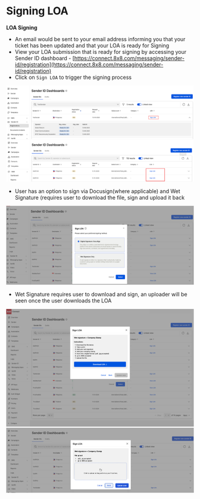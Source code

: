 # Signing LOA

**LOA Signing**

* An email would be sent to your email address informing you that your ticket has been updated and that your LOA is ready for Signing
* View your LOA submission that is ready for signing by accessing your Sender ID dashboard - [https://connect.8x8.com/messaging/sender-id/registration](https://connect.8x8.com/messaging/sender-id/registration)
* Click on `Sign LOA` to trigger the signing process

![](../images/ffa87fe2449891b3fce89870026de04254ccc065b55d768d6f0a4d057d1dbbc6-unnamed_14.png)
![](../images/6296e5620d078fed2177eca28c0121589c37e9fd16be6fb445f12b404a4efc5c-unnamed_15.png)
  
* User has an option to sign via Docusign(where applicable) and Wet Signature (requires user to download the file, sign and upload it back

![](../images/acdd0fe3607d7513a4fbd7c96d3d949088f6b359a15680bed011fec949674f14-unnamed_17.png)

* Wet Signature requires user to download and sign, an uploader will be seen once the user downloads the LOA

![](../images/792fb0a68e3d462133785775276a39f45ee85ca74e87724a10218e898a99f09e-wet_signature_download_LOA.png)
![](../images/59cd63388d609447e0c234380ac248c966c27b1b2336f274e56313a64097fd33-Screenshot_2024-12-10_at_6.32.59_PM.png)
